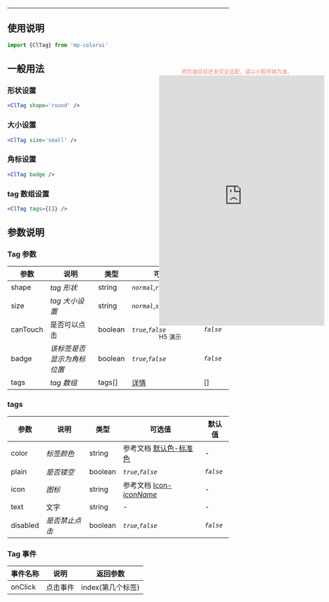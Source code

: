 ****

## 使用说明

```jsx
import {ClTag} from 'mp-colorui'
```

## 一般用法

### 形状设置

```jsx
<ClTag shape='round' />
```

### 大小设置

```jsx
<ClTag size='small' />
```

### 角标设置

```jsx
<ClTag badge />
```

### tag 数组设置

```jsx
<ClTag tags={[]} />
```

## 参数说明

### Tag 参数

| 参数     | 说明                       | 类型    | 可选值                          | 默认值     |
| -------- | -------------------------- | ------- | ------------------------------- | ---------- |
| shape    | *tag 形状*                 | string  | *`normal`*,*`round`*,*`radius`* | *`normal`* |
| size     | *tag 大小设置*             | string  | *`normal`*,*`small`*            | *`normal`* |
| canTouch | 是否可以点击               | boolean | *`true`*,*`false`*              | *`false`*  |
| badge    | *该标签是否显示为角标位置* | boolean | *`true`*,*`false`*              | *`false`*  |
| tags     | *tag 数组*                 | tags[]  | [详情](/view/tag?id=tags)       | []         |

### tags

| 参数     | 说明           | 类型    | 可选值                                                       | 默认值    |
| -------- | -------------- | ------- | ------------------------------------------------------------ | --------- |
| color    | *标签颜色*     | string  | 参考文档 [默认色-标准色](/home/color?id=标准色) | -         |
| plain    | *是否镂空*     | boolean | *`true`*,*`false`*                                           | *`false`* |
| icon     | *图标*         | string  | 参考文档 [Icon-*iconName*](/base/icon?id=iconname)           | -         |
| text     | 文字           | string  | -                                                            | -         |
| disabled | *是否禁止点击* | boolean | *`true`*,*`false`*                                           | *`false`* |



### Tag 事件

| 事件名称 | 说明     | 返回参数          |
| -------- | -------- | ----------------- |
| onClick  | 点击事件 | index(第几个标签) |


<div style="position: fixed; right:10px; top: 5%">
<div style="width: 355px; display: flex; flex-wrap: wrap; justify-content: center; align-items: center; font-size: 12px; color: lightcoral">网页端目前还未完全适配，请以小程序端为准。</div>
<iframe style="border: 1px solid antiquewhite" src="https://yinliangdream.github.io/mp-colorui-h5-demo/#/pages/components/tag/index" height="568" width="375"></iframe>
<div>
		<p>H5 演示</p>
		<div id='qrcode'></div>
	</div>
</div>

<script>
	new Vue({
		el: '#main',
		mounted() {
			setTimeout(() => {
				const id = document.getElementById("qrcode");
				new QRCode(id, {
					text: "https://yinliangdream.github.io/mp-colorui-h5-demo/#/pages/components/tag/index",
					width: 128,
					height: 128,
					colorDark : "#000000",
					colorLight : "#ffffff",
					correctLevel : QRCode.CorrectLevel.H
				});
			});
		}
	})
</script>
